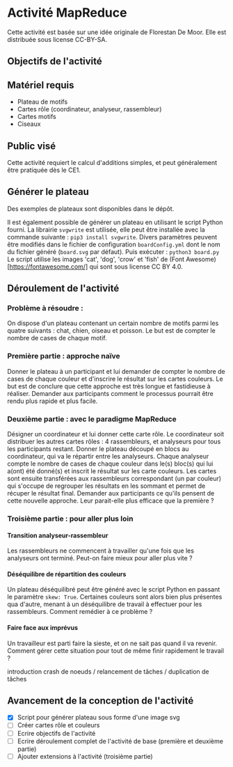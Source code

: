 # Activité MapReduce

Cette activité est basée sur une idée originale de Florestan De Moor.
Elle est distribuée sous license CC-BY-SA.

## Objectifs de l'activité


## Matériel requis

* Plateau de motifs
* Cartes rôle (coordinateur, analyseur, rassembleur)
* Cartes motifs
* Ciseaux

## Public visé

Cette activité requiert le calcul d'additions simples, et peut généralement être pratiquée dès le CE1.

## Générer le plateau

Des exemples de plateaux sont disponibles dans le dépôt.

Il est également possible de générer un plateau en utilisant le script Python fourni.
La librairie `svgwrite` est utilisée, elle peut être installée avec la commande suivante : `pip3 install svgwrite`.
Divers paramètres peuvent être modifiés dans le fichier de configuration `boardConfig.yml` dont le nom du fichier généré (`board.svg` par défaut).
Puis exécuter :
```python3 board.py```
Le script utilise les images 'cat', 'dog', 'crow' et 'fish' de (Font Awesome)[https://fontawesome.com/] qui sont sous license CC BY 4.0.

## Déroulement de l'activité

### Problème à résoudre :

On dispose d'un plateau contenant un certain nombre de motifs parmi les quatre suivants : chat, chien, oiseau et poisson. Le but est de compter le nombre de cases de chaque motif.

### Première partie : approche naïve

Donner le plateau à un participant et lui demander de compter le nombre de cases de chaque couleur et d'inscrire le résultat sur les cartes couleurs.
Le but est de conclure que cette approche est très longue et fastidieuse à réaliser.
Demander aux participants comment le processus pourrait être rendu plus rapide et plus facile.

### Deuxième partie : avec le paradigme MapReduce

Désigner un coordinateur et lui donner cette carte rôle.
Le coordinateur soit distribuer les autres cartes rôles : 4 rassembleurs, et analyseurs pour tous les participants restant.
Donner le plateau découpé en blocs au coordinateur, qui va le répartir entre les analyseurs.
Chaque analyseur compte le nombre de cases de chaque couleur dans le(s) bloc(s) qui lui a(ont) été donné(s) et inscrit le résultat sur les carte couleurs.
Les cartes sont ensuite transférées aux rassembleurs correspondant (un par couleur) qui s'occupe de regrouper les résultats en les sommant et permet de récuper le résultat final.
Demander aux participants ce qu'ils pensent de cette nouvelle approche. Leur parait-elle plus efficace que la première ?

### Troisième partie : pour aller plus loin

#### Transition analyseur-rassembleur

Les rassembleurs ne commencent à travailler qu'une fois que les analyseurs ont terminé. Peut-on faire mieux pour aller plus vite ?

#### Déséquilibre de répartition des couleurs

Un plateau déséquilibré peut être généré avec le script Python en passant le paramètre `skew: True`.
Certaines couleurs sont alors bien plus présentes qua d'autre, menant à un déséquilibre de travail à effectuer pour les rassembleurs.
Comment remédier à ce problème ?

#### Faire face aux imprévus

Un travailleur est parti faire la sieste, et on ne sait pas quand il va revenir. Comment gérer cette situation pour tout de même finir rapidement le travail ?

introduction crash de noeuds / relancement de tâches / duplication de tâches

## Avancement de la conception de l'activité

* [x] Script pour générer plateau sous forme d'une image svg
* [ ] Créer cartes rôle et couleurs
* [ ] Ecrire objectifs de l'activité
* [ ] Ecrire déroulement complet de l'activité de base (première et deuxième partie)
* [ ] Ajouter extensions à l'activité (troisième partie)
